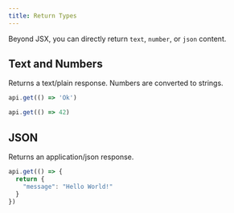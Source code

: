```yaml
---
title: Return Types
---
```


Beyond JSX, you can directly return `text`, `number`, or `json` content.

## Text and Numbers
Returns a text/plain response. Numbers are converted to strings.
```js
api.get(() => 'Ok')
```
```js
api.get(() => 42)
```

## JSON
Returns an application/json response.
```js
api.get(() => {
  return {
    "message": "Hello World!"
  }
})
```
